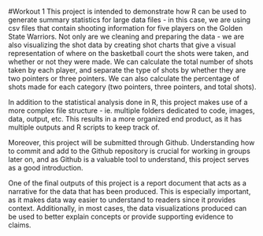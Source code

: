 #Workout 1
This project is intended to demonstrate how R can be used to generate summary statistics for large data files - in this case, we are using csv files that contain shooting information for five players on the Golden State Warriors. Not only are we cleaning and preparing the data - we are also visualizing the shot data by creating shot charts that give a visual representation of where on the basketball court the shots were taken, and whether or not they were made. We can calculate the total number of shots taken by each player, and separate the type of shots by whether they are two pointers or three pointers. We can also calculate the percentage of shots made for each category (two pointers, three pointers, and total shots). 

In addition to the statistical analysis done in R, this project makes use of a more complex file structure - ie. multiple folders dedicated to code, images, data, output, etc. This results in a more organized end product, as it has multiple outputs and R scripts to keep track of.

Moreover, this project will be submitted through Github. Understanding how to commit and add to the Github repository is crucial for working in groups later on, and as Github is a valuable tool to understand, this project serves as a good introduction.

One of the final outputs of this project is a report document that acts as a narrative for the data that has been produced. This is especially important, as it makes data way easier to understand to readers since it provides context. Additionally, in most cases, the data visualizations produced can be used to better explain concepts or provide supporting evidence to claims.